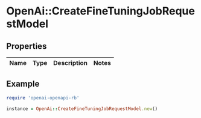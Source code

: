 # OpenAi::CreateFineTuningJobRequestModel

## Properties

| Name | Type | Description | Notes |
| ---- | ---- | ----------- | ----- |

## Example

```ruby
require 'openai-openapi-rb'

instance = OpenAi::CreateFineTuningJobRequestModel.new()
```

